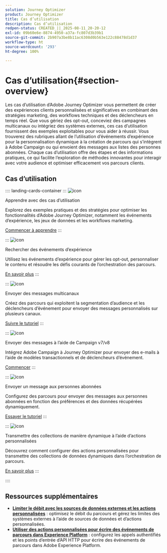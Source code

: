 ```yaml
---
solution: Journey Optimizer
product: Journey Optimizer
title: Cas d’utilisation
description: Cas d’utilisation
redpen-status: CREATED_||_2025-08-11_20-20-12
exl-id: 09b60e6e-8874-4950-a37a-fc807d3b39b1
source-git-commit: 2b907a3be8b11ac6308d0b563e122c88478d1d37
workflow-type: ht
source-wordcount: '293'
ht-degree: 100%

---
```


# Cas d’utilisation{#section-overview}

Les cas d’utilisation d’Adobe Journey Optimizer vous permettent de créer des expériences clients personnalisées et significatives en combinant des stratégies marketing, des workflows techniques et des déclencheurs en temps réel. Que vous gériez des opt-out, conceviez des campagnes multicanaux ou intégriez des systèmes externes, ces cas d’utilisation fournissent des exemples exploitables pour vous aider à réussir. Vous trouverez des rubriques allant de l’utilisation d’événements d’expérience pour la personnalisation dynamique à la création de parcours qui s’intègrent à Adobe Campaign ou qui envoient des messages aux listes des personnes abonnées. Chaque cas d’utilisation offre des étapes et des informations pratiques, ce qui facilite l’exploration de méthodes innovantes pour interagir avec votre audience et optimiser efficacement vos parcours clients.

## Cas d’utilisation

:::: landing-cards-container
:::
![icon](https://cdn.experienceleague.adobe.com/icons/book.svg?lang=fr)

Apprendre avec des cas d’utilisation

Explorez des exemples pratiques et des stratégies pour optimiser les fonctionnalités d’Adobe Journey Optimizer, notamment les événements d’expérience, les jeux de données et les workflows marketing.

[Commencer à apprendre](../using/building-journeys/jo-use-cases.md)
:::

:::
![icon](https://cdn.experienceleague.adobe.com/icons/list-check.svg?lang=fr)

Rechercher des événements d’expérience

Utilisez les événements d’expérience pour gérer les opt-out, personnaliser le contenu et résoudre les défis courants de l’orchestration des parcours.

[En savoir plus](../using/building-journeys/exp-event-lookup.md)
:::

:::
![icon](https://cdn.experienceleague.adobe.com/icons/circle-play.svg?lang=fr)

Envoyer des messages multicanaux

Créez des parcours qui exploitent la segmentation d’audience et les déclencheurs d’événement pour envoyer des messages personnalisés sur plusieurs canaux.

[Suivre le tutoriel](../using/building-journeys/journeys-uc.md)
:::

:::
![icon](https://cdn.experienceleague.adobe.com/icons/puzzle-piece.svg?lang=fr)

Envoyer des messages à l’aide de Campaign v7/v8

Intégrez Adobe Campaign à Journey Optimizer pour envoyer des e-mails à l’aide de modèles transactionnels et de déclencheurs d’événement.

[Commencer](../using/building-journeys/ajo-ac.md)
:::

:::
![icon](https://cdn.experienceleague.adobe.com/icons/list-check.svg?lang=fr)

Envoyer un message aux personnes abonnées

Configurez des parcours pour envoyer des messages aux personnes abonnées en fonction des préférences et des données récupérées dynamiquement.

[Essayer le tutoriel](../using/building-journeys/message-to-subscribers-uc.md)
:::

:::
![icon](https://cdn.experienceleague.adobe.com/icons/code-branch.svg?lang=fr)

Transmettre des collections de manière dynamique à l’aide d’actions personnalisées

Découvrez comment configurer des actions personnalisées pour transmettre des collections de données dynamiques dans l’orchestration de parcours.

[En savoir plus](../using/building-journeys/collections.md)
:::

::::


## Ressources supplémentaires

- **[Limiter le débit avec les sources de données externes et les actions personnalisées](../using/building-journeys/limit-throughput.md)** : optimisez le débit du parcours et gérez les limites des systèmes externes à l’aide de sources de données et d’actions personnalisées.
- **[Utiliser des actions personnalisées pour écrire des événements de parcours dans Experience Platform](../using/building-journeys/custom-action-aep.md)** : configurez les appels authentifiés et les points d’entrée d’API HTTP pour écrire des événements de parcours dans Adobe Experience Platform.
